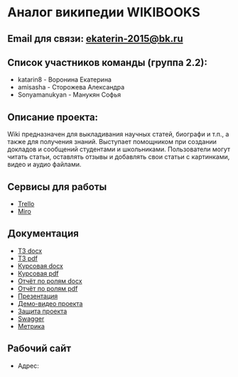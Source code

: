 # Аналог википедии WIKIBOOKS


## Email для связи: ekaterin-2015@bk.ru

## Список участников команды (группа 2.2):
-  katarin8 - Воронина Екатерина
-  amisasha - Сторожева Александра
-  Sonyamanukyan  - Манукян Софья

## Описание проекта:
Wiki предназначен для выкладивания научных статей, биографи и т.п., а также для получения знаний. Выступает помощником при 
создании докладов и сообщений студентами и школьниками. 
Пользователи могут читать статьи, оставлять отзывы и добавлять свои статьи с картинками, видео и аудио файлами. 

## Сервисы для работы
-  [Trello](https://trello.com/b/ZpY26Q01/%D1%80%D0%B0%D0%B7%D1%80%D0%B0%D0%B1%D0%BE%D1%82%D0%BA%D0%B0)
-  [Miro](https://miro.com/)

## Документация
-  [ТЗ docx]()
-  [ТЗ pdf]()
-  [Курсовая docx]()
-  [Курсовая pdf]()
-  [Отчёт по ролям docx]()
-  [Отчёт по ролям pdf]()
-  [Презентация]()
-  [Демо-видео проекта]()
-  [Защита проекта]()
-  [Swagger]()
-  [Метрика]()

## Рабочий сайт
-   Адрес: 
